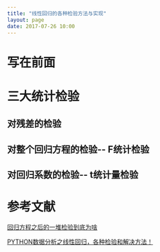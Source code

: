 ```yaml
---
title: "线性回归的各种检验方法与实现"
layout: page
date: 2017-07-26 10:00
---
```


# 写在前面


# 三大统计检验
## 对残差的检验


## 对整个回归方程的检验-- F统计检验


## 对回归系数的检验-- t统计量检验



# 参考文献
[回归方程之后的一堆检验到底为啥](http://www.360doc.com/content/18/0521/21/41390840_755827617.shtml)

[PYTHON数据分析之线性回归，各种检验和解决方法！](https://www.cnblogs.com/tangxianwei/p/8323495.html)